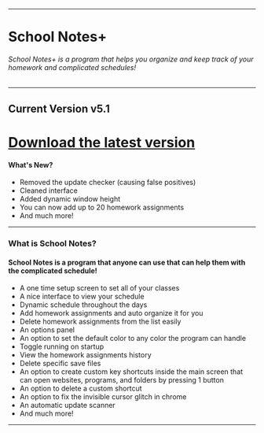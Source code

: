 ------------------------------------------------------------------------------
# School Notes+

###### School Notes+ is a program that helps you organize and keep track of your homework and complicated schedules!
--------------------------------------------------------------------------------------
## **Current Version v5.1**
# [Download the latest version](https://github.com/BatchSource/School-Notes/raw/master/School%20Notes%2B%20v5.1.exe)

#### What's New?
- Removed the update checker (causing false positives)
- Cleaned interface
- Added dynamic window height
- You can now add up to 20 homework assignments
- And much more!
--------------------------------

### What is School Notes?
#### School Notes is a program that anyone can use that can help them with the complicated schedule!
- A one time setup screen to set all of your classes
- A nice interface to view your schedule
- Dynamic schedule throughout the days
- Add homework assignments and auto organize it for you
- Delete homework assignments from the list easily
- An options panel
- An option to set the default color to any color the program can handle
- Toggle running on startup
- View the homework assignments history
- Delete specific save files
- An option to create custom key shortcuts inside the main screen that can open websites, programs, and folders by pressing 1 button
- An option to delete a custom shortcut
- An option to fix the invisible cursor glitch in chrome
- An automatic update scanner
- And much more!
-------------------------------
